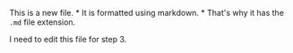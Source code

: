 This is a new file. * It is formatted using markdown. * That's why it has the `.md` file extension.

I need to edit this file for step 3.
